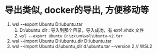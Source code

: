 <!--
 * @Author: zhaix
 * @Date: 2022-03-28 11:14:21
 * @LastEditTime: 2022-04-10 10:21:12
 * @LastEditors: Do not edit
 * @FilePath: \goodstudy\网络技术-平台-框架\windows\windows linux子系统\wsl 导入导出.md
 * @Description: 
-->
# 导出类似, docker的导出, 方便移动等
1.  wsl --export Ubuntu D:/ubuntu.tar
    1.  D:/ubuntu_dir : 导入到那个目录，导入成功，有 ext4.vhdx 文件
    2.  `wsl --export Ubuntu D:\zx\vm\wsl\Ubuntu-v2.tar`
2.  wsl --import Ubuntu D:/ubuntu_dir  D:/ubuntu.tar
3.  wsl --import Ubuntu d:\ubuntu_dir  d:\ubuntu.tar --version 2  // WSL2

